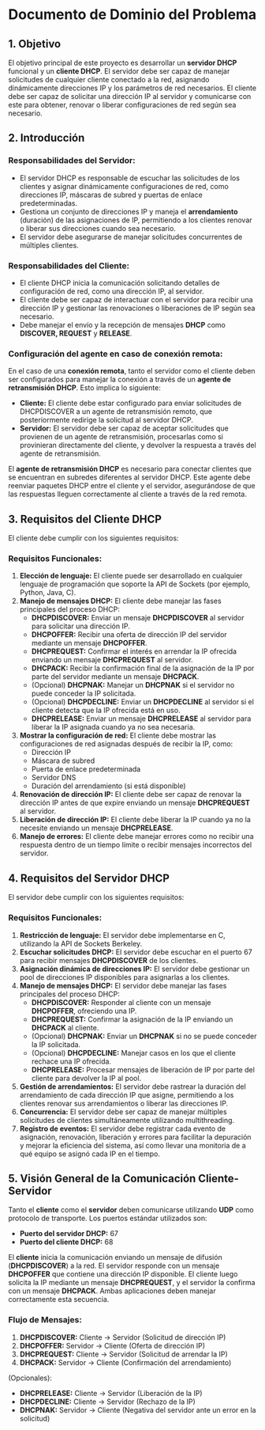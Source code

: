 # Documento de Dominio del Problema

## 1. Objetivo

El objetivo principal de este proyecto es desarrollar un **servidor DHCP** funcional y un **cliente DHCP**. El servidor debe ser capaz de manejar solicitudes de cualquier cliente conectado a la red, asignando dinámicamente direcciones IP y los parámetros de red necesarios. El cliente debe ser capaz de solicitar una dirección IP al servidor y comunicarse con este para obtener, renovar o liberar configuraciones de red según sea necesario.

## 2. Introducción

### Responsabilidades del Servidor:
- El servidor DHCP es responsable de escuchar las solicitudes de los clientes y asignar dinámicamente configuraciones de red, como direcciones IP, máscaras de subred y puertas de enlace predeterminadas.
- Gestiona un conjunto de direcciones IP y maneja el **arrendamiento** (duración) de las asignaciones de IP, permitiendo a los clientes renovar o liberar sus direcciones cuando sea necesario.
- El servidor debe asegurarse de manejar solicitudes concurrentes de múltiples clientes.

### Responsabilidades del Cliente:
- El cliente DHCP inicia la comunicación solicitando detalles de configuración de red, como una dirección IP, al servidor.
- El cliente debe ser capaz de interactuar con el servidor para recibir una dirección IP y gestionar las renovaciones o liberaciones de IP según sea necesario.
- Debe manejar el envío y la recepción de mensajes **DHCP** como **DISCOVER, REQUEST** y **RELEASE**.

### Configuración del agente en caso de conexión remota:
En el caso de una **conexión remota**, tanto el servidor como el cliente deben ser configurados para manejar la conexión a través de un **agente de retransmisión DHCP**. Esto implica lo siguiente:
- **Cliente:** El cliente debe estar configurado para enviar solicitudes de DHCPDISCOVER a un agente de retransmisión remoto, que posteriormente redirige la solicitud al servidor DHCP.
- **Servidor:** El servidor debe ser capaz de aceptar solicitudes que provienen de un agente de retransmisión, procesarlas como si provinieran directamente del cliente, y devolver la respuesta a través del agente de retransmisión.

El **agente de retransmisión DHCP** es necesario para conectar clientes que se encuentran en subredes diferentes al servidor DHCP. Este agente debe reenviar paquetes DHCP entre el cliente y el servidor, asegurándose de que las respuestas lleguen correctamente al cliente a través de la red remota.

## 3. Requisitos del Cliente DHCP

El cliente debe cumplir con los siguientes requisitos:

### Requisitos Funcionales:
1. **Elección de lenguaje:** El cliente puede ser desarrollado en cualquier lenguaje de programación que soporte la API de Sockets (por ejemplo, Python, Java, C).
2. **Manejo de mensajes DHCP:** El cliente debe manejar las fases principales del proceso DHCP:
   - **DHCPDISCOVER:** Enviar un mensaje **DHCPDISCOVER** al servidor para solicitar una dirección IP.
   - **DHCPOFFER:** Recibir una oferta de dirección IP del servidor mediante un mensaje **DHCPOFFER**.
   - **DHCPREQUEST:** Confirmar el interés en arrendar la IP ofrecida enviando un mensaje **DHCPREQUEST** al servidor.
   - **DHCPACK:** Recibir la confirmación final de la asignación de la IP por parte del servidor mediante un mensaje **DHCPACK**.
   - (Opcional) **DHCPNAK:** Manejar un **DHCPNAK** si el servidor no puede conceder la IP solicitada.
   - (Opcional) **DHCPDECLINE:** Enviar un **DHCPDECLINE** al servidor si el cliente detecta que la IP ofrecida está en uso.
   - **DHCPRELEASE:** Enviar un mensaje **DHCPRELEASE** al servidor para liberar la IP asignada cuando ya no sea necesaria.
3. **Mostrar la configuración de red:** El cliente debe mostrar las configuraciones de red asignadas después de recibir la IP, como:
   - Dirección IP
   - Máscara de subred
   - Puerta de enlace predeterminada
   - Servidor DNS
   - Duración del arrendamiento (si está disponible)
4. **Renovación de dirección IP:** El cliente debe ser capaz de renovar la dirección IP antes de que expire enviando un mensaje **DHCPREQUEST** al servidor.
5. **Liberación de dirección IP:** El cliente debe liberar la IP cuando ya no la necesite enviando un mensaje **DHCPRELEASE**.
6. **Manejo de errores:** El cliente debe manejar errores como no recibir una respuesta dentro de un tiempo límite o recibir mensajes incorrectos del servidor.

## 4. Requisitos del Servidor DHCP

El servidor debe cumplir con los siguientes requisitos:

### Requisitos Funcionales:
1. **Restricción de lenguaje:** El servidor debe implementarse en C, utilizando la API de Sockets Berkeley.
2. **Escuchar solicitudes DHCP:** El servidor debe escuchar en el puerto 67 para recibir mensajes **DHCPDISCOVER** de los clientes.
3. **Asignación dinámica de direcciones IP:** El servidor debe gestionar un pool de direcciones IP disponibles para asignarlas a los clientes.
4. **Manejo de mensajes DHCP:** El servidor debe manejar las fases principales del proceso DHCP:
   - **DHCPDISCOVER:** Responder al cliente con un mensaje **DHCPOFFER**, ofreciendo una IP.
   - **DHCPREQUEST:** Confirmar la asignación de la IP enviando un **DHCPACK** al cliente.
   - (Opcional) **DHCPNAK:** Enviar un **DHCPNAK** si no se puede conceder la IP solicitada.
   - (Opcional) **DHCPDECLINE:** Manejar casos en los que el cliente rechace una IP ofrecida.
   - **DHCPRELEASE:** Procesar mensajes de liberación de IP por parte del cliente para devolver la IP al pool.
5. **Gestión de arrendamientos:** El servidor debe rastrear la duración del arrendamiento de cada dirección IP que asigne, permitiendo a los clientes renovar sus arrendamientos o liberar las direcciones IP.
6. **Concurrencia:** El servidor debe ser capaz de manejar múltiples solicitudes de clientes simultáneamente utilizando multithreading.
7. **Registro de eventos:** El servidor debe registrar cada evento de asignación, renovación, liberación y errores para facilitar la depuración y mejorar la eficiencia del sistema, así como llevar una monitoria de a qué equipo se asignó cada IP en el tiempo.

## 5. Visión General de la Comunicación Cliente-Servidor

Tanto el **cliente** como el **servidor** deben comunicarse utilizando **UDP** como protocolo de transporte. Los puertos estándar utilizados son:
- **Puerto del servidor DHCP:** 67
- **Puerto del cliente DHCP:** 68

El **cliente** inicia la comunicación enviando un mensaje de difusión (**DHCPDISCOVER**) a la red. El servidor responde con un mensaje **DHCPOFFER** que contiene una dirección IP disponible. El cliente luego solicita la IP mediante un mensaje **DHCPREQUEST**, y el servidor la confirma con un mensaje **DHCPACK**. Ambas aplicaciones deben manejar correctamente esta secuencia.

### Flujo de Mensajes:
1. **DHCPDISCOVER:** Cliente -> Servidor (Solicitud de dirección IP)
2. **DHCPOFFER:** Servidor -> Cliente (Oferta de dirección IP)
3. **DHCPREQUEST:** Cliente -> Servidor (Solicitud de arrendar la IP)
4. **DHCPACK:** Servidor -> Cliente (Confirmación del arrendamiento)

(Opcionales):
- **DHCPRELEASE:** Cliente -> Servidor (Liberación de la IP)
- **DHCPDECLINE:** Cliente -> Servidor (Rechazo de la IP)
- **DHCPNAK:** Servidor -> Cliente (Negativa del servidor ante un error en la solicitud)
